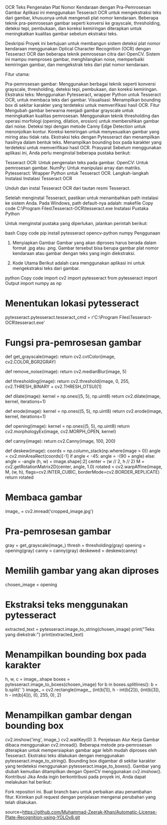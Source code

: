 OCR Teks Pengenalan Plat Nomor Kendaraan dengan Pra-Pemrosesan Gambar
Aplikasi ini menggunakan Tesseract OCR untuk mengekstraksi teks dari gambar, khususnya untuk mengenali plat nomor kendaraan. Beberapa teknik pra-pemrosesan gambar seperti konversi ke grayscale, thresholding, deteksi tepi, pembukaan, dan koreksi kemiringan diterapkan untuk meningkatkan kualitas gambar sebelum ekstraksi teks.

Deskripsi
Proyek ini bertujuan untuk membangun sistem deteksi plat nomor kendaraan menggunakan Optical Character Recognition (OCR) dengan Tesseract OCR dan beberapa teknik pemrosesan citra dari OpenCV. Sistem ini mampu memproses gambar, menghilangkan noise, memperbaiki kemiringan gambar, dan mengekstrak teks dari plat nomor kendaraan.

Fitur utama:

Pra-pemrosesan gambar: Menggunakan berbagai teknik seperti konversi grayscale, thresholding, deteksi tepi, pembukaan, dan koreksi kemiringan.
Ekstraksi teks: Menggunakan Pytesseract, wrapper Python untuk Tesseract OCR, untuk membaca teks dari gambar.
Visualisasi: Menampilkan bounding box di sekitar karakter yang terdeteksi untuk memverifikasi hasil OCR.
Fitur
Mengubah gambar berwarna menjadi gambar grayscale untuk meningkatkan kualitas pemrosesan.
Menggunakan teknik thresholding dan operasi morfologi (opening, dilation, erosion) untuk membersihkan gambar dari noise.
Deteksi tepi dengan metode Canny Edge Detection untuk menonjolkan kontur.
Koreksi kemiringan untuk menyesuaikan gambar yang miring atau tidak rata.
Ekstraksi teks dengan Pytesseract dan menampilkan hasilnya dalam bentuk teks.
Menampilkan bounding box pada karakter yang terdeteksi untuk memverifikasi hasil OCR.
Prasyarat
Sebelum menggunakan aplikasi ini, Anda perlu menginstal beberapa pustaka berikut:

Tesseract OCR: Untuk pengenalan teks pada gambar.
OpenCV: Untuk pemrosesan gambar.
NumPy: Untuk manipulasi array dan matriks.
Pytesseract: Wrapper Python untuk Tesseract OCR.
Langkah-langkah Instalasi
Instalasi Tesseract OCR

Unduh dan instal Tesseract OCR dari tautan resmi Tesseract.

Setelah menginstal Tesseract, pastikan untuk menambahkan path instalasi ke sistem Anda. Pada Windows, path default-nya adalah:
makefile
Copy code
C:\Program Files\Tesseract-OCR\tesseract.exe
Instalasi Pustaka Python

Untuk menginstal pustaka yang diperlukan, jalankan perintah berikut:

bash
Copy code
pip install pytesseract opencv-python numpy
Penggunaan
1. Menyiapkan Gambar
Gambar yang akan diproses harus berada dalam format .jpg atau .png. Gambar tersebut bisa berupa gambar plat nomor kendaraan atau gambar dengan teks yang ingin diekstraksi.

2. Kode Utama
Berikut adalah cara menggunakan aplikasi ini untuk mengekstraksi teks dari gambar.

python
Copy code
import cv2
import pytesseract
from pytesseract import Output
import numpy as np

# Menentukan lokasi pytesseract
pytesseract.pytesseract.tesseract_cmd = r'C:\Program Files\Tesseract-OCR\tesseract.exe'

# Fungsi pra-pemrosesan gambar
def get_grayscale(image):
    return cv2.cvtColor(image, cv2.COLOR_BGR2GRAY)

def remove_noise(image):
    return cv2.medianBlur(image, 5)

def thresholding(image):
    return cv2.threshold(image, 0, 255, cv2.THRESH_BINARY + cv2.THRESH_OTSU)[1]

def dilate(image):
    kernel = np.ones((5, 5), np.uint8)
    return cv2.dilate(image, kernel, iterations=1)
    
def erode(image):
    kernel = np.ones((5, 5), np.uint8)
    return cv2.erode(image, kernel, iterations=1)

def opening(image):
    kernel = np.ones((5, 5), np.uint8)
    return cv2.morphologyEx(image, cv2.MORPH_OPEN, kernel)

def canny(image):
    return cv2.Canny(image, 100, 200)

def deskew(image):
    coords = np.column_stack(np.where(image > 0))
    angle = cv2.minAreaRect(coords)[-1]
    if angle < -45:
        angle = -(90 + angle)
    else:
        angle = -angle
    (h, w) = image.shape[:2]
    center = (w // 2, h // 2)
    M = cv2.getRotationMatrix2D(center, angle, 1.0)
    rotated = cv2.warpAffine(image, M, (w, h), flags=cv2.INTER_CUBIC, borderMode=cv2.BORDER_REPLICATE)
    return rotated

# Membaca gambar
image_ = cv2.imread('cropped_image.jpg')

# Pra-pemrosesan gambar
gray = get_grayscale(image_)
thresh = thresholding(gray)
opening = opening(gray)
canny = canny(gray)
deskewed = deskew(canny)

# Memilih gambar yang akan diproses
chosen_image = opening

# Ekstraksi teks menggunakan pytesseract
extracted_text = pytesseract.image_to_string(chosen_image)
print("Teks yang diekstrak:")
print(extracted_text)

# Menampilkan bounding box pada karakter
h, w, c = image_.shape
boxes = pytesseract.image_to_boxes(chosen_image)
for b in boxes.splitlines():
    b = b.split(' ')
    image_ = cv2.rectangle(image_, (int(b[1]), h - int(b[2])), (int(b[3]), h - int(b[4])), (0, 255, 0), 2)

# Menampilkan gambar dengan bounding box
cv2.imshow('img', image_)
cv2.waitKey(0)
3. Penjelasan Alur Kerja
Gambar dibaca menggunakan cv2.imread().
Beberapa metode pra-pemrosesan diterapkan untuk mempersiapkan gambar agar lebih mudah diproses oleh Tesseract.
Ekstraksi teks dilakukan dengan menggunakan pytesseract.image_to_string().
Bounding box digambar di sekitar karakter yang terdeteksi menggunakan pytesseract.image_to_boxes().
Gambar yang diubah kemudian ditampilkan dengan OpenCV menggunakan cv2.imshow().
Kontribusi
Jika Anda ingin berkontribusi pada proyek ini, Anda dapat melakukan hal berikut:

Fork repositori ini.
Buat branch baru untuk perbaikan atau penambahan fitur.
Kirimkan pull request dengan penjelasan mengenai perubahan yang telah dilakukan.

source=https://github.com/Muhammad-Zeerak-Khan/Automatic-License-Plate-Recognition-using-YOLOv8.git
